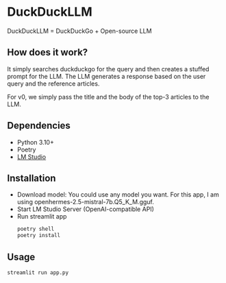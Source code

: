 # DuckDuckLLM

DuckDuckLLM = DuckDuckGo + Open-source LLM

## How does it work?

It simply searches duckduckgo for the query and then creates a stuffed prompt for the LLM. The LLM generates a response based on the user query and the reference articles.

For v0, we simply pass the title and the body of the top-3 articles to the LLM.

## Dependencies

- Python 3.10+
- Poetry
- [LM Studio](https://lmstudio.ai/)

## Installation

- Download model: You could use any model you want. For this app, I am using openhermes-2.5-mistral-7b.Q5_K_M.gguf.
- Start LM Studio Server (OpenAI-compatible API)
- Run streamlit app
    ```bash
    poetry shell
    poetry install
    ```

## Usage

```bash
streamlit run app.py
```